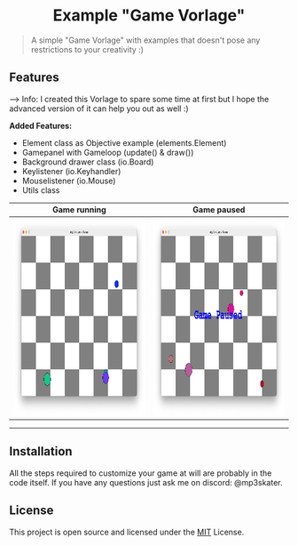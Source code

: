 <h1 align="center">
  Example "Game Vorlage"
</h1>

> A simple "Game Vorlage" with examples that doesn't pose any restrictions to your creativity :)

## Features

--> Info: I created this Vorlage to spare some time at first but I hope the advanced version of it can help you out as well :)

**Added Features:**
- Element class as Objective example (elements.Element)
- Gamepanel with Gameloop (update() & draw())
- Background drawer class (io.Board)
- Keylistener (io.Keyhandler)
- Mouselistener (io.Mouse)
- Utils class

Game running                                                                                              |  Game paused
:--------------------------------------------------------------------------------------------------------:|:-------------------------:
<img src="res/images/Screenshot_0.png" width="370" height="356" style="image-rendering: pixelated"><br/>  |  <img src="res/images/Screenshot_1.png" width="370" height="356" style="image-rendering: pixelated"><br/>

---

## Installation

All the steps required to customize your game at will are probably in the code itself. If you have any questions just ask me on discord: @mp3skater.

## License

This project is open source and licensed under the [MIT](/LICENSE) License.

